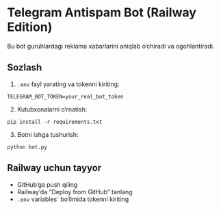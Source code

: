 # Telegram Antispam Bot (Railway Edition)

Bu bot guruhlardagi reklama xabarlarini aniqlab o‘chiradi va ogohlantiradi.

## Sozlash

1. `.env` fayl yarating va tokenni kiriting:

```
TELEGRAM_BOT_TOKEN=your_real_bot_token
```

2. Kutubxonalarni o‘rnatish:

```
pip install -r requirements.txt
```

3. Botni ishga tushurish:

```
python bot.py
```

## Railway uchun tayyor

- GitHub’ga push qiling
- Railway’da “Deploy from GitHub” tanlang
- `.env` variables` bo‘limida tokenni kiriting
